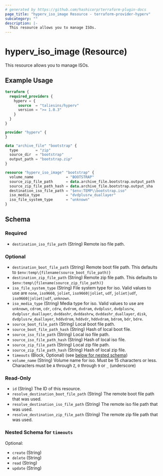 ```yaml
---
# generated by https://github.com/hashicorp/terraform-plugin-docs
page_title: "hyperv_iso_image Resource - terraform-provider-hyperv"
subcategory: ""
description: |-
  This resource allows you to manage ISOs.
---
```


# hyperv_iso_image (Resource)

This resource allows you to manage ISOs.

## Example Usage

```terraform
terraform {
  required_providers {
    hyperv = {
      source  = "taliesins/hyperv"
      version = ">= 1.0.3"
    }
  }
}

provider "hyperv" {
}

data "archive_file" "bootstrap" {
  type        = "zip"
  source_dir  = "bootstrap"
  output_path = "bootstrap.zip"
}

resource "hyperv_iso_image" "bootstrap" {
  volume_name               = "BOOTSTRAP"
  source_zip_file_path      = data.archive_file.bootstrap.output_path
  source_zip_file_path_hash = data.archive_file.bootstrap.output_sha
  destination_iso_file_path = "$env:TEMP\\bootstrap.iso"
  iso_media_type            = "dvdplusrw_duallayer"
  iso_file_system_type      = "unknown"
}
```

<!-- schema generated by tfplugindocs -->
## Schema

### Required

- `destination_iso_file_path` (String) Remote iso file path.

### Optional

- `destination_boot_file_path` (String) Remote boot file path. This defaults to `$env:temp\{filename(source_boot_file_path)}`
- `destination_zip_file_path` (String) Remote zip file path. This defaults to `$env:temp\{filename(source_zip_file_path)}`
- `iso_file_system_type` (String) File system type for iso. Valid values to use are `none`, `iso9660`, `joliet`, `iso9660|joliet`, `udf`, `joliet|udf`, `iso9660|joliet|udf`, `unknown`.
- `iso_media_type` (String) Media type for iso. Valid values to use are `unknown`, `cdrom`, `cdr`, `cdrw`, `dvdrom`, `dvdram`, `dvdplusr`, `dvdplusrw`, `dvdplusr_duallayer`, `dvddashr`, `dvddashrw`, `dvddashr_duallayer`, `disk`, `dvdplusrw_duallayer`, `hddvdrom`, `hddvdr`, `hddvdram`, `bdrom`, `bdr`, `bdre`.
- `source_boot_file_path` (String) Local boot file path.
- `source_boot_file_path_hash` (String) Hash of local boot file.
- `source_iso_file_path` (String) Local iso file path.
- `source_iso_file_path_hash` (String) Hash of local iso file.
- `source_zip_file_path` (String) Local zip file path.
- `source_zip_file_path_hash` (String) Hash of local zip file.
- `timeouts` (Block, Optional) (see [below for nested schema](#nestedblock--timeouts))
- `volume_name` (String) Volume name for iso. Must be 15 characters or less. Characters must be `A` through `Z`, `0` through `9` or `_` (underscore)

### Read-Only

- `id` (String) The ID of this resource.
- `resolve_destination_boot_file_path` (String) The remote boot file path that was used.
- `resolve_destination_iso_file_path` (String) The remote iso file path that was used.
- `resolve_destination_zip_file_path` (String) The remote zip file path that was used.

<a id="nestedblock--timeouts"></a>
### Nested Schema for `timeouts`

Optional:

- `create` (String)
- `delete` (String)
- `read` (String)
- `update` (String)
